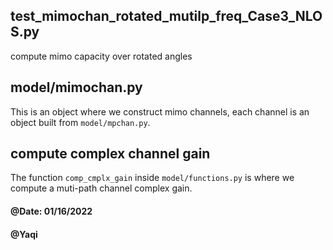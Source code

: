 ## test_mimochan_rotated_mutilp_freq_Case3_NLOS.py
compute mimo capacity over rotated angles

## model/mimochan.py
This is an object where we construct mimo channels, each channel is an object built
from `model/mpchan.py`.

## compute complex channel gain
The function `comp_cmplx_gain` inside `model/functions.py` is where we compute
a muti-path channel complex gain.

#### @Date: 01/16/2022
#### @Yaqi
